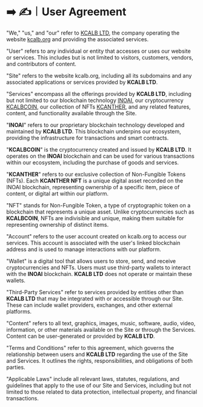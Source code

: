 # ➡️ ✍️︱User Agreement

"We," "us," and "our" refer to [KCALB LTD](https://find-and-update.company-information.service.gov.uk/company/14132246), the company operating the website [kcalb.org](https://kcalb.org/) and providing the associated services.

"User" refers to any individual or entity that accesses or uses our website or services. This includes but is not limited to visitors, customers, vendors, and contributors of content.

"Site" refers to the website kcalb.org, including all its subdomains and any associated applications or services provided by **KCALB LTD**.

"Services" encompass all the offerings provided by **KCALB LTD**, including but not limited to our blockchain technology [INOAI](https://inoai.org), our cryptocurrency [KCALBCOIN](https://kcalbcoin.org/), our collection of NFTs [KCANTHER](https://kcanther.org/), and any related features, content, and functionality available through the Site.

"**INOAI**" refers to our proprietary blockchain technology developed and maintained by **KCALB LTD**. This blockchain underpins our ecosystem, providing the infrastructure for transactions and smart contracts.

"**KCALBCOIN**" is the cryptocurrency created and issued by **KCALB LTD**. It operates on the **INOAI** blockchain and can be used for various transactions within our ecosystem, including the purchase of goods and services.

"**KCANTHER**" refers to our exclusive collection of Non-Fungible Tokens (NFTs). Each **KCANTHER NFT** is a unique digital asset recorded on the INOAI blockchain, representing ownership of a specific item, piece of content, or digital art within our platform.

"NFT" stands for Non-Fungible Token, a type of cryptographic token on a blockchain that represents a unique asset. Unlike cryptocurrencies such as **KCALBCOIN**, NFTs are indivisible and unique, making them suitable for representing ownership of distinct items.

"Account" refers to the user account created on kcalb.org to access our services. This account is associated with the user's linked blockchain address and is used to manage interactions with our platform.

"Wallet" is a digital tool that allows users to store, send, and receive cryptocurrencies and NFTs. Users must use third-party wallets to interact with the **INOAI** blockchain. **KCALB LTD** does not operate or maintain these wallets.

"Third-Party Services" refer to services provided by entities other than **KCALB LTD** that may be integrated with or accessible through our Site. These can include wallet providers, exchanges, and other external platforms.

"Content" refers to all text, graphics, images, music, software, audio, video, information, or other materials available on the Site or through the Services. Content can be user-generated or provided by **KCALB LTD**.

"Terms and Conditions" refer to this agreement, which governs the relationship between users and **KCALB LTD** regarding the use of the Site and Services. It outlines the rights, responsibilities, and obligations of both parties.

"Applicable Laws" include all relevant laws, statutes, regulations, and guidelines that apply to the use of our Site and Services, including but not limited to those related to data protection, intellectual property, and financial transactions.
